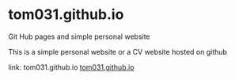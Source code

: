 # tom031.github.io
Git Hub pages and simple personal website

This is a simple personal website or a CV website hosted on github

link: tom031.github.io [tom031.github.io](https://tom031.github.io)

